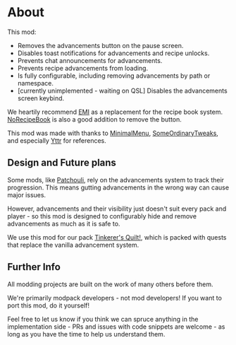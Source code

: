 # About

This mod:
 - Removes the advancements button on the pause screen.
 - Disables toast notifications for advancements and recipe unlocks.
 - Prevents chat announcements for advancements.
 - Prevents recipe advancements from loading.
 - Is fully configurable, including removing advancements by path or namespace.
 - [currently unimplemented - waiting on QSL] Disables the advancements screen keybind.

We heartily recommend [EMI](https://modrinth.com/mod/emi) as a replacement for the recipe book system.     
[NoRecipeBook](https://modrinth.com/mod/norecipebook-fabric) is also a good addition to remove the button.

This mod was made with thanks to [MinimalMenu](https://modrinth.com/mod/minimalmenu), [SomeOrdinaryTweaks](https://modrinth.com/mod/ordinarytweaks), and especially [Yttr](https://modrinth.com/mod/yttr) for references.

## Design and Future plans

Some mods, like [Patchouli](https://modrinth.com/mod/patchouli), rely on the advancements system to track their progression. This means gutting advancements in the wrong way can cause major issues.

However, advancements and their visibility just doesn't suit every pack and player - so this mod is designed to configurably hide and remove advancements as much as it is safe to.

We use this mod for our pack [Tinkerer's Quilt!](https://modrinth.com/modpack/tinkerers-quilt), which is packed with quests that replace the vanilla advancement system.

## Further Info

All modding projects are built on the work of many others before them.

We're primarily modpack developers - not mod developers! If you want to port this mod, do it yourself!

Feel free to let us know if you think we can spruce anything in the implementation side - PRs and issues with code snippets are welcome - as long as you have the time to help us understand them.
